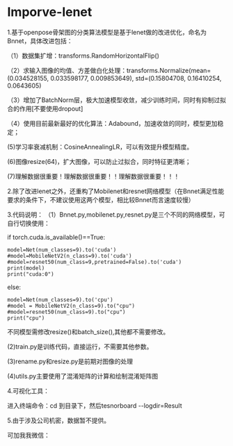 
# Imporve-lenet
1.基于openpose骨架图的分类算法模型是基于lenet做的改进优化，命名为Bnnet，具体改进包括：

（1）数据集扩增：transforms.RandomHorizontalFlip()

（2）求输入图像的均值、方差做白化处理：transforms.Normalize(mean=(0.034528155, 0.033598177, 0.009853649), std=(0.15804708, 0.16410254, 0.0643605)

（3）增加了BatchNorm层，极大加速模型收敛，减少训练时间，同时有抑制过拟合的作用[不要使用dropout]

（4）使用目前最新最好的优化算法：Adabound，加速收敛的同时，模型更加稳定；

(5)学习率衰减机制：CosineAnnealingLR，可以有效提升模型精度。

(6)图像resize(64)，扩大图像，可以防止过拟合，同时特征更清晰；

(7)理解数据很重要！理解数据很重要！！理解数据很重要！！！

2.除了改进lenet之外，还重构了Mobilenet和resnet网络模型（在Bnnet满足性能要求的条件下，不建议使用这两个模型，相比较Bnnet而言速度较慢）

3.代码说明：
（1）Bnnet.py,mobilenet.py,resnet.py是三个不同的网络模型，可自行切换使用：

if torch.cuda.is_available()==True:

    model=Net(num_classes=9).to('cuda')
    #model=MobileNetV2(n_class=9).to('cuda')
    #model=resnet50(num_class=9,pretrained=False).to('cuda')
    print(model)
    print("cuda:0")
else:

    model=Net(num_classes=9).to('cpu')
    #model = MobileNetV2(n_class=9).to("cpu")
    #model=resnet50(num_class=9).to("cpu")
    print("cpu")

不同模型需修改resize()和batch_size(),其他都不需要修改。

(2)train.py是训练代码，直接运行，不需要其他参数。

(3)rename.py和resize.py是前期对图像的处理

(4)utils.py主要使用了混淆矩阵的计算和绘制混淆矩阵图

4.可视化工具：

进入终端命令：cd 到目录下，然后tesnorboard --logdir=Result

5.由于涉及公司机密，数据暂不提供。

可加我我微信：

